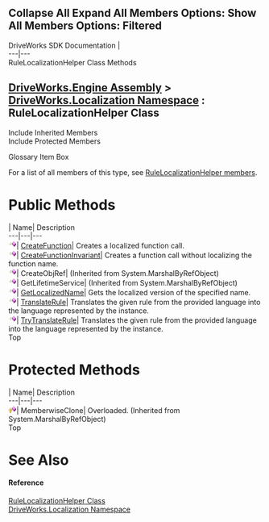        

 Collapse All Expand All  Members Options: Show All  Members Options: Filtered   
---  
DriveWorks SDK Documentation  |   
---|---  
RuleLocalizationHelper Class Methods   
  
[DriveWorks.Engine Assembly](topic2156.md) > [DriveWorks.Localization Namespace](topic10015.md) : RuleLocalizationHelper Class  
---  
  
Include Inherited Members    
Include Protected Members    


Glossary Item Box

For a list of all members of this type, see [RuleLocalizationHelper members](topic10019.md).

# Public Methods

| Name| Description  
---|---|---  
![Public Method](dotnetimages/publicMethod.gif)| [CreateFunction](topic10027.md)| Creates a localized function call.   
![Public Method](dotnetimages/publicMethod.gif)| [CreateFunctionInvariant](topic10028.md)| Creates a function call without localizing the function name.   
![Public Method](dotnetimages/publicMethod.gif)| CreateObjRef|  (Inherited from System.MarshalByRefObject)  
![Public Method](dotnetimages/publicMethod.gif)| GetLifetimeService|  (Inherited from System.MarshalByRefObject)  
![Public Method](dotnetimages/publicMethod.gif)| [GetLocalizedName](topic10029.md)| Gets the localized version of the specified name.   
![Public Method](dotnetimages/publicMethod.gif)| [TranslateRule](topic10030.md)| Translates the given rule from the provided language into the language represented by the instance.   
![Public Method](dotnetimages/publicMethod.gif)| [TryTranslateRule](topic10031.md)| Translates the given rule from the provided language into the language represented by the instance.   
Top

# Protected Methods

| Name| Description  
---|---|---  
![Protected Method](dotnetimages/protectedMethod.gif)| MemberwiseClone| Overloaded. (Inherited from System.MarshalByRefObject)  
Top

# See Also

#### Reference

[RuleLocalizationHelper Class](topic10018.md)   
[DriveWorks.Localization Namespace](topic10015.md)



